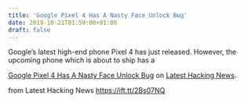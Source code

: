 ```yaml
---
title: 'Google Pixel 4 Has A Nasty Face Unlock Bug'
date: 2019-10-21T01:59:00+01:00
draft: false
---
```


Google’s latest high-end phone Pixel 4 has just released. However, the upcoming phone which is about to ship has a

[Google Pixel 4 Has A Nasty Face Unlock Bug](https://latesthackingnews.com/2019/10/21/google-pixel-4-has-a-nasty-face-unlock-bug/) on [Latest Hacking News](https://latesthackingnews.com).

  
  
from Latest Hacking News https://ift.tt/2Bs07NQ